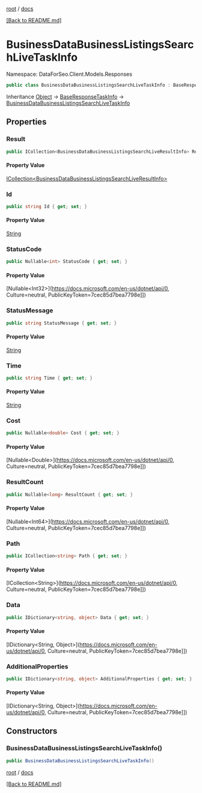 [root](./../ "root") / [docs](./ "docs")

[[Back to README.md]](./../README.md "[Back to README.md]")

# BusinessDataBusinessListingsSearchLiveTaskInfo

Namespace: DataForSeo.Client.Models.Responses

```csharp
public class BusinessDataBusinessListingsSearchLiveTaskInfo : BaseResponseTaskInfo
```

Inheritance [Object](https://docs.microsoft.com/en-us/dotnet/api/Object) → [BaseResponseTaskInfo](./BaseResponseTaskInfo.md) → [BusinessDataBusinessListingsSearchLiveTaskInfo](./BusinessDataBusinessListingsSearchLiveTaskInfo.md)

## Properties

### **Result**

```csharp
public ICollection<BusinessDataBusinessListingsSearchLiveResultInfo> Result { get; set; }
```

#### Property Value

[ICollection&lt;BusinessDataBusinessListingsSearchLiveResultInfo&gt;](./BusinessDataBusinessListingsSearchLiveResultInfo.md)<br>

### **Id**

```csharp
public string Id { get; set; }
```

#### Property Value

[String](https://docs.microsoft.com/en-us/dotnet/api/String)<br>

### **StatusCode**

```csharp
public Nullable<int> StatusCode { get; set; }
```

#### Property Value

[Nullable&lt;Int32&gt;](https://docs.microsoft.com/en-us/dotnet/api/0, Culture=neutral, PublicKeyToken=7cec85d7bea7798e]])<br>

### **StatusMessage**

```csharp
public string StatusMessage { get; set; }
```

#### Property Value

[String](https://docs.microsoft.com/en-us/dotnet/api/String)<br>

### **Time**

```csharp
public string Time { get; set; }
```

#### Property Value

[String](https://docs.microsoft.com/en-us/dotnet/api/String)<br>

### **Cost**

```csharp
public Nullable<double> Cost { get; set; }
```

#### Property Value

[Nullable&lt;Double&gt;](https://docs.microsoft.com/en-us/dotnet/api/0, Culture=neutral, PublicKeyToken=7cec85d7bea7798e]])<br>

### **ResultCount**

```csharp
public Nullable<long> ResultCount { get; set; }
```

#### Property Value

[Nullable&lt;Int64&gt;](https://docs.microsoft.com/en-us/dotnet/api/0, Culture=neutral, PublicKeyToken=7cec85d7bea7798e]])<br>

### **Path**

```csharp
public ICollection<string> Path { get; set; }
```

#### Property Value

[ICollection&lt;String&gt;](https://docs.microsoft.com/en-us/dotnet/api/0, Culture=neutral, PublicKeyToken=7cec85d7bea7798e]])<br>

### **Data**

```csharp
public IDictionary<string, object> Data { get; set; }
```

#### Property Value

[IDictionary&lt;String, Object&gt;](https://docs.microsoft.com/en-us/dotnet/api/0, Culture=neutral, PublicKeyToken=7cec85d7bea7798e]])<br>

### **AdditionalProperties**

```csharp
public IDictionary<string, object> AdditionalProperties { get; set; }
```

#### Property Value

[IDictionary&lt;String, Object&gt;](https://docs.microsoft.com/en-us/dotnet/api/0, Culture=neutral, PublicKeyToken=7cec85d7bea7798e]])<br>

## Constructors

### **BusinessDataBusinessListingsSearchLiveTaskInfo()**

```csharp
public BusinessDataBusinessListingsSearchLiveTaskInfo()
```

[root](./../ "root") / [docs](./ "docs")

[[Back to README.md]](./../README.md "[Back to README.md]")